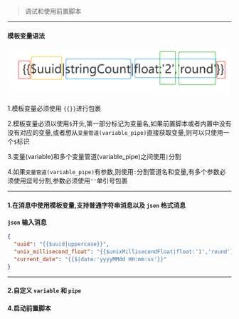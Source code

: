 > 调试和使用前置脚本

---

#### 模板变量语法

![模板变量](../../_media/variable.png ':size=500')

1.模板变量必须使用 `{{}}`进行包裹

2.模板变量必须以使用`$`开头,第一部分标记为变量名,如果前置脚本或者内置中没有没有对应的变量,或者想从`变量管道(variable_pipe)`直接获取变量,则可以只使用一个`$`标识

3.变量(variable)和多个变量管道(variable_pipe)之间使用`|`分割

4.如果`变量管道(variable_pipe)`有参数,则使用`:`分割管道名和变量,有多个参数必须使用逗号分割,参数必须使用`''`单引号包裹

---

#### 1.在消息中使用模板变量,支持普通字符串消息以及 `json` 格式消息

**`json` 输入消息**

```json
{
  "uuid": "{{$uuid|uppercase}}",
  "unix_millisecond_float": "{{$unixMillisecondFloat|float:'1','round'}}",
  "current_date": "{{$|date:'yyyyMMdd HH:mm:ss'}}"
}
```

---

#### 2.自定义 `variable` 和 `pipe`

#### 4.启动前置脚本

